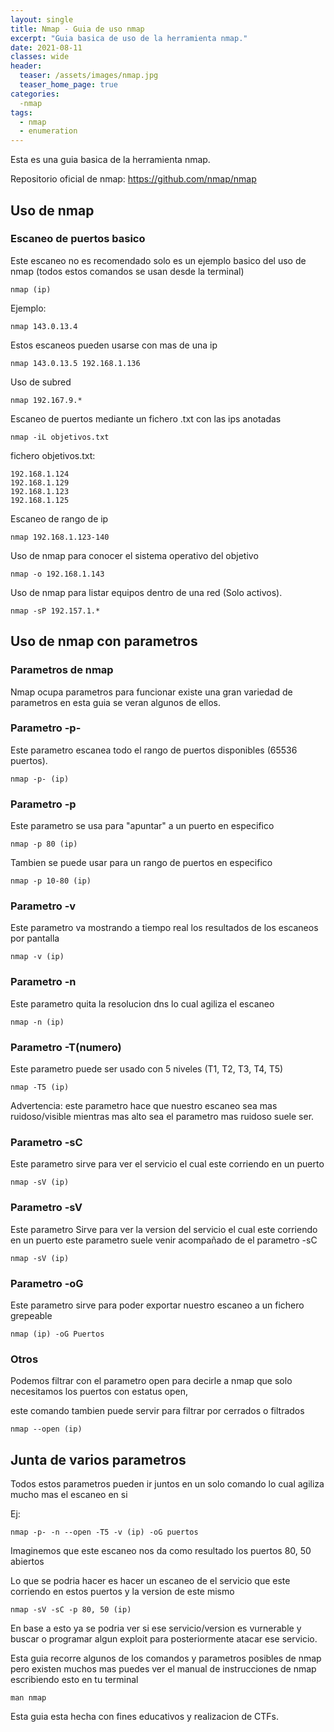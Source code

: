 ```yaml
---
layout: single
title: Nmap - Guia de uso nmap
excerpt: "Guia basica de uso de la herramienta nmap."
date: 2021-08-11
classes: wide
header:
  teaser: /assets/images/nmap.jpg
  teaser_home_page: true
categories:
  -nmap
tags:  
  - nmap
  - enumeration
---
```

Esta es una guia basica de la herramienta nmap.

Repositorio oficial de nmap:
https://github.com/nmap/nmap



## Uso de nmap 
### Escaneo de puertos basico

Este escaneo no es recomendado solo es un ejemplo basico del uso de nmap 
(todos estos comandos se usan desde la terminal)
```
nmap (ip)
```
Ejemplo:
```
nmap 143.0.13.4
```
Estos escaneos pueden usarse con mas de una ip
```
nmap 143.0.13.5 192.168.1.136
```
Uso de subred
```
nmap 192.167.9.*
```
Escaneo de puertos mediante un fichero .txt con las ips anotadas
```
nmap -iL objetivos.txt
```
fichero objetivos.txt:
```
192.168.1.124
192.168.1.129
192.168.1.123
192.168.1.125
```
Escaneo de rango de ip 
```
nmap 192.168.1.123-140
```
Uso de nmap para conocer el sistema operativo del objetivo
```
nmap -o 192.168.1.143
```
Uso de nmap para listar equipos dentro de una red (Solo activos).
```
nmap -sP 192.157.1.*
```
## Uso de nmap con parametros
### Parametros de nmap 
Nmap ocupa parametros para funcionar existe una gran variedad de parametros en esta guia se veran algunos de ellos.
### Parametro -p-
Este parametro escanea todo el rango de puertos disponibles (65536 puertos).
```
nmap -p- (ip)
```
### Parametro -p
Este parametro se usa para "apuntar" a un puerto en especifico 
```
nmap -p 80 (ip)
```
Tambien se puede usar para un rango de puertos en especifico
```
nmap -p 10-80 (ip)
```
### Parametro -v
Este parametro va mostrando a tiempo real los resultados de los escaneos por pantalla
```
nmap -v (ip)
```
### Parametro -n 
Este parametro quita la resolucion dns lo cual agiliza el escaneo
```
nmap -n (ip)
```
### Parametro -T(numero)
Este parametro puede ser usado con 5 niveles (T1, T2, T3, T4, T5) 
```
nmap -T5 (ip)
```
Advertencia: este parametro hace que nuestro escaneo sea mas ruidoso/visible mientras mas alto sea el parametro mas ruidoso suele ser.
### Parametro -sC
Este parametro sirve para ver el servicio el cual este corriendo en un puerto 
``` 
nmap -sV (ip) 
```
### Parametro -sV 
Este parametro Sirve para ver la version del servicio el cual este corriendo en un puerto este parametro suele venir acompañado de el parametro -sC
```
nmap -sV (ip)
```
### Parametro -oG 
Este parametro sirve para poder exportar nuestro escaneo a un fichero grepeable
```
nmap (ip) -oG Puertos
```
### Otros
Podemos filtrar con el parametro open para decirle a nmap que solo necesitamos los puertos con estatus open,

este comando tambien puede servir para filtrar por cerrados o filtrados 
```
nmap --open (ip)
```
## Junta de varios parametros
Todos estos parametros pueden ir juntos en un solo comando lo cual agiliza mucho mas el escaneo en si

Ej:
```
nmap -p- -n --open -T5 -v (ip) -oG puertos
```
Imaginemos que este escaneo nos da como resultado los puertos 80, 50 abiertos

Lo que se podria hacer es hacer un escaneo de el servicio que este corriendo en estos puertos y la version de este mismo
``` 
nmap -sV -sC -p 80, 50 (ip)
```
En base a esto ya se podria ver si ese servicio/version es vurnerable y buscar o programar algun exploit para posteriormente atacar ese servicio.

Esta guia recorre algunos de los comandos y parametros posibles de nmap pero existen muchos mas puedes ver el manual de instrucciones de nmap escribiendo esto en tu terminal
```
man nmap
```

Esta guia esta hecha con fines educativos y realizacion de CTFs.
